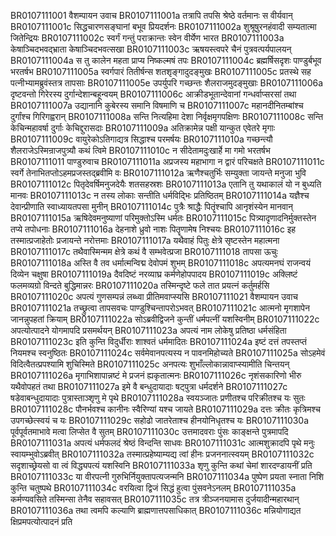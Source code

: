 BR0107111001    वैशम्पायन उवाच
BR0107111001a	तत्रापि तपसि श्रेष्ठे वर्तमानः स वीर्यवान्
BR0107111001c	सिद्धचारणसङ्घानां बभूव प्रियदर्शनः
BR0107111002a	शुश्रूषुरनहंवादी सम्यतात्मा जितेन्द्रियः
BR0107111002c	स्वर्गं गन्तुं पराक्रान्तः स्वेन वीर्येण भारत
BR0107111003a	केषाञ्चिदभवद्भ्राता केषाञ्चिदभवत्सखा
BR0107111003c	ऋषयस्त्वपरे चैनं पुत्रवत्पर्यपालयन्
BR0107111004a	स तु कालेन महता प्राप्य निष्कल्मषं तपः
BR0107111004c	ब्रह्मर्षिसदृशः पाण्डुर्बभूव भरतर्षभ
BR0107111005a	स्वर्गपारं तितीर्षन्स शतशृङ्गादुदङ्मुखः
BR0107111005c	प्रतस्थे सह पत्नीभ्यामब्रुवंस्तत्र तापसाः
BR0107111005e	उपर्युपरि गच्छन्तः शैलराजमुदङ्मुखाः
BR0107111006a	दृष्टवन्तो गिरेरस्य दुर्गान्देशान्बहून्वयम्
BR0107111006c	आक्रीडभूतान्देवानां गन्धर्वाप्सरसां तथा
BR0107111007a	उद्यानानि कुबेरस्य समानि विषमाणि च
BR0107111007c	महानदीनितम्बांश्च दुर्गांश्च गिरिगह्वरान्
BR0107111008a	सन्ति नित्यहिमा देशा निर्वृक्षमृगपक्षिणः
BR0107111008c	सन्ति केचिन्महावर्षा दुर्गाः केचिद्दुरासदाः
BR0107111009a	अतिक्रामेन्न पक्षी यान्कुत एवेतरे मृगाः
BR0107111009c	वायुरेकोऽतिगाद्यत्र सिद्धाश्च परमर्षयः
BR0107111010a	गच्छन्त्यौ शैलराजेऽस्मिन्राजपुत्र्यौ कथं त्विमे
BR0107111010c	न सीदेतामदुःखार्हे मा गमो भरतर्षभ
BR0107111011    पाण्डुरुवाच
BR0107111011a	अप्रजस्य महाभागा न द्वारं परिचक्षते
BR0107111011c	स्वर्गे तेनाभितप्तोऽहमप्रजस्तद्ब्रवीमि वः
BR0107111012a	ऋणैश्चतुर्भिः सम्युक्ता जायन्ते मनुजा भुवि
BR0107111012c	पितृदेवर्षिमनुजदेयैः शतसहस्रशः
BR0107111013a	एतानि तु यथाकालं यो न बुध्यति मानवः
BR0107111013c	न तस्य लोकाः सन्तीति धर्मविद्भिः प्रतिष्ठितम्
BR0107111014a	यज्ञैश्च देवान्प्रीणाति स्वाध्यायतपसा मुनीन्
BR0107111014c	पुत्रैः श्राद्धैः पितॄंश्चापि आनृशंस्येन मानवान्
BR0107111015a	ऋषिदेवमनुष्याणां परिमुक्तोऽस्मि धर्मतः
BR0107111015c	पित्र्यादृणादनिर्मुक्तस्तेन तप्ये तपोधनाः
BR0107111016a	देहनाशे ध्रुवो नाशः पितॄणामेष निश्चयः
BR0107111016c	इह तस्मात्प्रजाहेतोः प्रजायन्ते नरोत्तमाः
BR0107111017a	यथैवाहं पितुः क्षेत्रे सृष्टस्तेन महात्मना
BR0107111017c	तथैवास्मिन्मम क्षेत्रे कथं वै सम्भवेत्प्रजा
BR0107111018    तापसा ऊचुः
BR0107111018a	अस्ति वै तव धर्मात्मन्विद्म देवोपमं शुभम्
BR0107111018c	अपत्यमनघं राजन्वयं दिव्येन चक्षुषा
BR0107111019a	दैवदिष्टं नरव्याघ्र कर्मणेहोपपादय
BR0107111019c	अक्लिष्टं फलमव्यग्रो विन्दते बुद्धिमान्नरः
BR0107111020a	तस्मिन्दृष्टे फले तात प्रयत्नं कर्तुमर्हसि
BR0107111020c	अपत्यं गुणसम्पन्नं लब्ध्वा प्रीतिमवाप्स्यसि
BR0107111021    वैशम्पायन उवाच
BR0107111021a	तच्छ्रुत्वा तापसवचः पाण्डुश्चिन्तापरोऽभवत्
BR0107111021c	आत्मनो मृगशापेन जानन्नुपहतां क्रियाम्
BR0107111022a	सोऽब्रवीद्विजने कुन्तीं धर्मपत्नीं यशस्विनीम्
BR0107111022c	अपत्योत्पादने योगमापदि प्रसमर्थयन्
BR0107111023a	अपत्यं नाम लोकेषु प्रतिष्ठा धर्मसंहिता
BR0107111023c	इति कुन्ति विदुर्धीराः शाश्वतं धर्ममादितः
BR0107111024a	इष्टं दत्तं तपस्तप्तं नियमश्च स्वनुष्ठितः
BR0107111024c	सर्वमेवानपत्यस्य न पावनमिहोच्यते
BR0107111025a	सोऽहमेवं विदित्वैतत्प्रपश्यामि शुचिस्मिते
BR0107111025c	अनपत्यः शुभाँल्लोकान्नावाप्स्यामीति चिन्तयन्
BR0107111026a	मृगाभिशापान्नष्टं मे प्रजनं ह्यकृतात्मनः
BR0107111026c	नृशंसकारिणो भीरु यथैवोपहतं तथा
BR0107111027a	इमे वै बन्धुदायादाः षट्पुत्रा धर्मदर्शने
BR0107111027c	षडेवाबन्धुदायादाः पुत्रास्ताञ्शृणु मे पृथे
BR0107111028a	स्वयञ्जातः प्रणीतश्च परिक्रीतश्च यः सुतः
BR0107111028c	पौनर्भवश्च कानीनः स्वैरिण्यां यश्च जायते
BR0107111029a	दत्तः क्रीतः कृत्रिमश्च उपगच्छेत्स्वयं च यः
BR0107111029c	सहोढो जातरेताश्च हीनयोनिधृतश्च यः
BR0107111030a	पूर्वपूर्वतमाभावे मत्वा लिप्सेत वै सुतम्
BR0107111030c	उत्तमादवराः पुंसः काङ्क्षन्ते पुत्रमापदि
BR0107111031a	अपत्यं धर्मफलदं श्रेष्ठं विन्दन्ति साधवः
BR0107111031c	आत्मशुक्रादपि पृथे मनुः स्वायम्भुवोऽब्रवीत्
BR0107111032a	तस्मात्प्रहेष्याम्यद्य त्वां हीनः प्रजननात्स्वयम्
BR0107111032c	सदृशाच्छ्रेयसो वा त्वं विद्ध्यपत्यं यशस्विनि
BR0107111033a	शृणु कुन्ति कथां चेमां शारदण्डायनीं प्रति
BR0107111033c	या वीरपत्नी गुरुभिर्नियुक्तापत्यजन्मनि
BR0107111034a	पुष्पेण प्रयता स्नाता निशि कुन्ति चतुष्पथे
BR0107111034c	वरयित्वा द्विजं सिद्धं हुत्वा पुंसवनेऽनलम्
BR0107111035a	कर्मण्यवसिते तस्मिन्सा तेनैव सहावसत्
BR0107111035c	तत्र त्रीञ्जनयामास दुर्जयादीन्महारथान्
BR0107111036a	तथा त्वमपि कल्याणि ब्राह्मणात्तपसाधिकात्
BR0107111036c	मन्नियोगाद्यत क्षिप्रमपत्योत्पादनं प्रति
